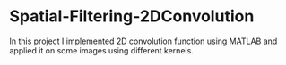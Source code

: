 # Spatial-Filtering-2DConvolution
In this project I implemented 2D convolution function using MATLAB and applied it on some images using different kernels.
